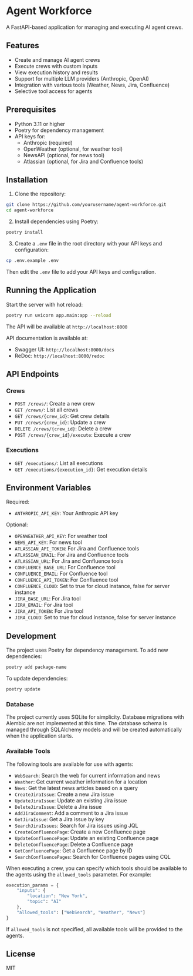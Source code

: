 # Agent Workforce

A FastAPI-based application for managing and executing AI agent crews.

## Features

- Create and manage AI agent crews
- Execute crews with custom inputs
- View execution history and results
- Support for multiple LLM providers (Anthropic, OpenAI)
- Integration with various tools (Weather, News, Jira, Confluence)
- Selective tool access for agents

## Prerequisites

- Python 3.11 or higher
- Poetry for dependency management
- API keys for:
  - Anthropic (required)
  - OpenWeather (optional, for weather tool)
  - NewsAPI (optional, for news tool)
  - Atlassian (optional, for Jira and Confluence tools)

## Installation

1. Clone the repository:
```bash
git clone https://github.com/yourusername/agent-workforce.git
cd agent-workforce
```

2. Install dependencies using Poetry:
```bash
poetry install
```

3. Create a `.env` file in the root directory with your API keys and configuration:
```bash
cp .env.example .env
```

Then edit the `.env` file to add your API keys and configuration.

## Running the Application

Start the server with hot reload:
```bash
poetry run uvicorn app.main:app --reload
```

The API will be available at `http://localhost:8000`

API documentation is available at:
- Swagger UI: `http://localhost:8000/docs`
- ReDoc: `http://localhost:8000/redoc`

## API Endpoints

### Crews

- `POST /crews/`: Create a new crew
- `GET /crews/`: List all crews
- `GET /crews/{crew_id}`: Get crew details
- `PUT /crews/{crew_id}`: Update a crew
- `DELETE /crews/{crew_id}`: Delete a crew
- `POST /crews/{crew_id}/execute`: Execute a crew

### Executions

- `GET /executions/`: List all executions
- `GET /executions/{execution_id}`: Get execution details

## Environment Variables

Required:
- `ANTHROPIC_API_KEY`: Your Anthropic API key

Optional:
- `OPENWEATHER_API_KEY`: For weather tool
- `NEWS_API_KEY`: For news tool
- `ATLASSIAN_API_TOKEN`: For Jira and Confluence tools
- `ATLASSIAN_EMAIL`: For Jira and Confluence tools
- `ATLASSIAN_URL`: For Jira and Confluence tools
- `CONFLUENCE_BASE_URL`: For Confluence tool
- `CONFLUENCE_EMAIL`: For Confluence tool
- `CONFLUENCE_API_TOKEN`: For Confluence tool
- `CONFLUENCE_CLOUD`: Set to true for cloud instance, false for server instance
- `JIRA_BASE_URL`: For Jira tool
- `JIRA_EMAIL`: For Jira tool
- `JIRA_API_TOKEN`: For Jira tool
- `JIRA_CLOUD`: Set to true for cloud instance, false for server instance

## Development

The project uses Poetry for dependency management. To add new dependencies:

```bash
poetry add package-name
```

To update dependencies:

```bash
poetry update
```

### Database

The project currently uses SQLite for simplicity. Database migrations with Alembic are not implemented at this time. The database schema is managed through SQLAlchemy models and will be created automatically when the application starts.

### Available Tools

The following tools are available for use with agents:

- `WebSearch`: Search the web for current information and news
- `Weather`: Get current weather information for a location
- `News`: Get the latest news articles based on a query
- `CreateJiraIssue`: Create a new Jira issue
- `UpdateJiraIssue`: Update an existing Jira issue
- `DeleteJiraIssue`: Delete a Jira issue
- `AddJiraComment`: Add a comment to a Jira issue
- `GetJiraIssue`: Get a Jira issue by key
- `SearchJiraIssues`: Search for Jira issues using JQL
- `CreateConfluencePage`: Create a new Confluence page
- `UpdateConfluencePage`: Update an existing Confluence page
- `DeleteConfluencePage`: Delete a Confluence page
- `GetConfluencePage`: Get a Confluence page by ID
- `SearchConfluencePages`: Search for Confluence pages using CQL

When executing a crew, you can specify which tools should be available to the agents using the `allowed_tools` parameter. For example:

```python
execution_params = {
    "inputs": {
        "location": "New York",
        "topic": "AI"
    },
    "allowed_tools": ["WebSearch", "Weather", "News"]
}
```

If `allowed_tools` is not specified, all available tools will be provided to the agents.

## License

MIT 